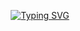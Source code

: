 <p align="center">
  <a href="https://git.io/typing-svg"><img src="https://readme-typing-svg.demolab.com?font=Plaster&pause=1000&center=true&vCenter=true&width=435&lines=Welcome+To+My+GitHub+Profile" alt="Typing SVG" /></a>
</p>
